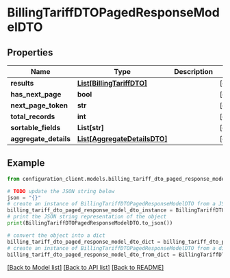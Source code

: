 # BillingTariffDTOPagedResponseModelDTO


## Properties

Name | Type | Description | Notes
------------ | ------------- | ------------- | -------------
**results** | [**List[BillingTariffDTO]**](BillingTariffDTO.md) |  | [optional] 
**has_next_page** | **bool** |  | [optional] 
**next_page_token** | **str** |  | [optional] 
**total_records** | **int** |  | [optional] 
**sortable_fields** | **List[str]** |  | [optional] 
**aggregate_details** | [**List[AggregateDetailsDTO]**](AggregateDetailsDTO.md) |  | [optional] 

## Example

```python
from configuration_client.models.billing_tariff_dto_paged_response_model_dto import BillingTariffDTOPagedResponseModelDTO

# TODO update the JSON string below
json = "{}"
# create an instance of BillingTariffDTOPagedResponseModelDTO from a JSON string
billing_tariff_dto_paged_response_model_dto_instance = BillingTariffDTOPagedResponseModelDTO.from_json(json)
# print the JSON string representation of the object
print(BillingTariffDTOPagedResponseModelDTO.to_json())

# convert the object into a dict
billing_tariff_dto_paged_response_model_dto_dict = billing_tariff_dto_paged_response_model_dto_instance.to_dict()
# create an instance of BillingTariffDTOPagedResponseModelDTO from a dict
billing_tariff_dto_paged_response_model_dto_from_dict = BillingTariffDTOPagedResponseModelDTO.from_dict(billing_tariff_dto_paged_response_model_dto_dict)
```
[[Back to Model list]](../README.md#documentation-for-models) [[Back to API list]](../README.md#documentation-for-api-endpoints) [[Back to README]](../README.md)


